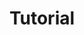 ---
title: "Tutorial"
slug: "tutorial"
image: "chris-ried-ieic5Tq8YMk-unsplash.jpg"
creditsAuthor: "Chris Ried"
creditsAuthorURL: "https://unsplash.com/@cdr6934?utm_source=unsplash&amp;utm_medium=referral&amp;utm_content=creditCopyText"
---